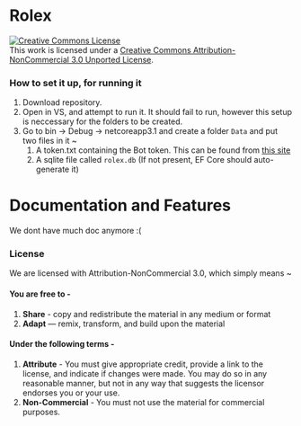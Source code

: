 # Rolex
<a rel="license" href="http://creativecommons.org/licenses/by-nc/3.0/"><img alt="Creative Commons License" style="border-width:0" src="https://i.creativecommons.org/l/by-nc/3.0/88x31.png" /></a><br />This work is licensed under a <a rel="license" href="http://creativecommons.org/licenses/by-nc/3.0/">Creative Commons Attribution-NonCommercial 3.0 Unported License</a>.
### How to set it up, for running it ###                              
1. Download repository.
2. Open in VS, and attempt to run it. It should fail to run, however this setup is neccessary for the folders to be created.
3. Go to bin -> Debug -> netcoreapp3.1 and create a folder `Data` and put two files in it ~
     1. A token.txt containing the Bot token. This can be found from [this site](https://discord.com/developers/)
     2. A sqlite file called `rolex.db` (If not present, EF Core should auto-generate it)
# Documentation and Features
We dont have much doc anymore :(
### License
We are licensed with Attribution-NonCommercial 3.0, which simply means ~    
#### You are free to -      
1. **Share** - copy and redistribute the material in any medium or format     
2. **Adapt** — remix, transform, and build upon the material     
#### Under the following terms -
1. **Attribute** - You must give appropriate credit, provide a link to the license, and indicate if changes were made. You may do so in any reasonable manner, but not in any way that suggests the licensor endorses you or your use.    
2. **Non-Commercial** - You must not use the material for commercial purposes.   


